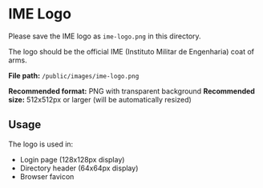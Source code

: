 # IME Logo

Please save the IME logo as `ime-logo.png` in this directory.

The logo should be the official IME (Instituto Militar de Engenharia) coat of arms.

**File path:** `/public/images/ime-logo.png`

**Recommended format:** PNG with transparent background
**Recommended size:** 512x512px or larger (will be automatically resized)

## Usage

The logo is used in:
- Login page (128x128px display)
- Directory header (64x64px display)
- Browser favicon

